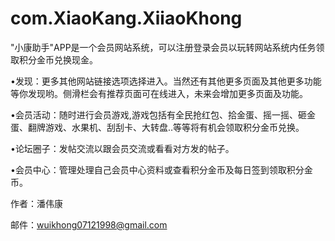# com.XiaoKang.XiiaoKhong
"小康助手"APP是一个会员网站系统，可以注册登录会员以玩转网站系统内任务领取积分金币兑换现金。 

•发现：更多其他网站链接选项选择进入。当然还有其他更多页面及其他更多功能等你发现哟。侧滑栏会有推荐页面可在线进入，未来会增加更多页面及功能。 

•会员活动：随时进行会员游戏,游戏包括有全民抢红包、拾金蛋、摇一摇、砸金蛋、翻牌游戏、水果机、刮刮卡、大转盘..等等将有机会领取积分金币兑换。 

•论坛圈子：发帖交流以跟会员交流或看看对方发的帖子。 

•会员中心：管理处理自己会员中心资料或查看积分金币及每日签到领取积分金币。 


作者：潘伟康 

邮件：wuikhong07121998@gmail.com
